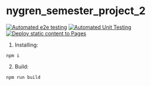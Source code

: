 # nygren_semester_project_2

[![Automated e2e testing](https://github.com/StineNygren/nygren_semester_project_2/actions/workflows/e2e-testing.yml/badge.svg)](https://github.com/StineNygren/nygren_semester_project_2/actions/workflows/e2e-testing.yml)
[![Automated Unit Testing](https://github.com/StineNygren/nygren_semester_project_2/actions/workflows/unit-testing.yml/badge.svg)](https://github.com/StineNygren/nygren_semester_project_2/actions/workflows/unit-testing.yml)
[![Deploy static content to Pages](https://github.com/StineNygren/nygren_semester_project_2/actions/workflows/static.yml/badge.svg)](https://github.com/StineNygren/nygren_semester_project_2/actions/workflows/static.yml)

1. Installing:
```
npm i
```

2. Build:
```
npm run build
```

